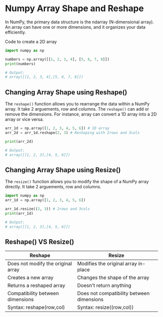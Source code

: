 # Numpy Array Shape and Reshape
In NumPy, the primary data structure is the ndarray (N-dimensional array). An array can have one or more dimensions, and it organizes your data efficiently.

Code to create a 2D array
``` python
import numpy as np

numbers = np.array([[1, 2, 3, 4], [5, 6, 7, 8]])
print(numbers)

# Output:
# array([[1, 2, 3, 4],[5, 6, 7, 8]])
```

## Changing Array Shape using Reshape()
The `reshape()` function allows you to rearrange the data within a NumPy array.
It take 2 arguements, row and columns. The `reshape()` can add or remove the dimensions. For instance, array can convert a 1D array into a 2D array or vice versa.

``` python
arr_1d = np.array([1, 2, 3, 4, 5, 6]) # 1D array
arr_2d = arr_1d.reshape(2, 3) # Reshaping with 2rows and 3cols

print(arr_2d)

# Output:
# array([[1, 2, 3],[4, 5, 6]])

```

## Changing Array Shape using Resize()
The `resize()` function allows you to modify the shape of a NumPy array directly.
It take 2 arguements, row and columns.

``` python
import numpy as np
arr_1d = np.array([1, 2, 3, 4, 5, 6])

arr_1d.resize((2, 3)) # 2rows and 3cols
print(arr_1d)

# Output:
# array([[1, 2, 3],[4, 5, 6]])

```

## Reshape() VS Resize()

| Reshape                                                | Resize |
| -----------                                            | ----------- |
| Does not modify the original array     | Modifies the original array in-place     |
| Creates a new array | Changes the shape of the array |
| Returns a reshaped array   | Doesn't return anything        |
| Compatibility between dimensions | Does not compatibility between dimensions |
| Syntax: reshape(row,col) | Syntax: resize((row,col)) |
